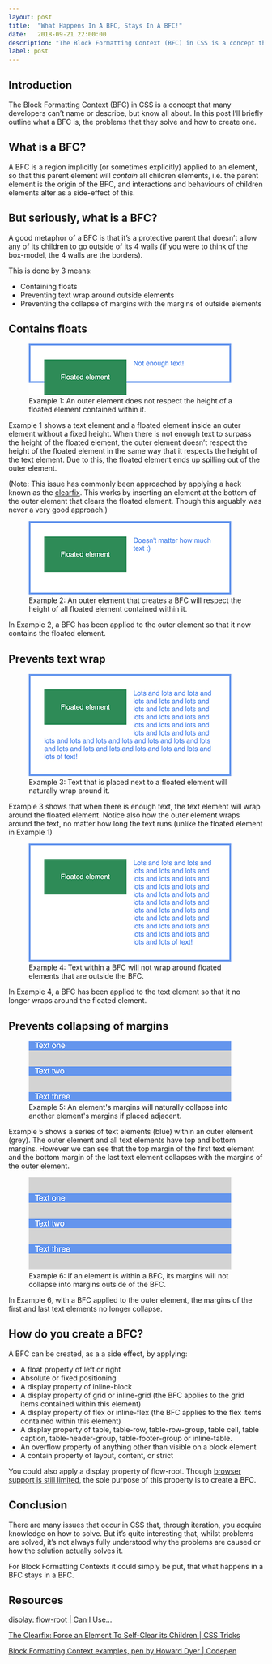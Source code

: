 ```yaml
---
layout: post
title:  "What Happens In A BFC, Stays In A BFC!"
date:   2018-09-21 22:00:00
description: "The Block Formatting Context (BFC) in CSS is a concept that many developers can’t name or describe, but know all about."
label: post
---
```


## Introduction

The Block Formatting Context (BFC) in CSS is a concept that many developers can’t name or describe, but know all about. In this post I’ll briefly outline what a BFC is, the problems that they solve and how to create one.

## What is a BFC?

A BFC is a region implicitly (or sometimes explicitly) applied to an element, so that this parent element will *contain* all children elements, i.e. the parent element is the origin of the BFC, and interactions and behaviours of children elements alter as a side-effect of this.

## But seriously, what is a BFC?

A good metaphor of a BFC is that it’s a protective parent that doesn’t allow any of its children to go outside of its 4 walls (if you were to think of the box-model, the 4 walls are the borders).

This is done by 3 means:

* Containing floats
* Preventing text wrap around outside elements
* Preventing the collapse of margins with the margins of outside elements

## Contains floats

<figure>
    <img src="/static/images/posts/2018-09-21-bfc-1.png" alt="An outer element does not respect the height of a floated element contained within it" class="c-post__image">
    <figcaption>Example 1: An outer element does not respect the height of a floated element contained within it.</figcaption>
</figure>

Example 1 shows a text element and a floated element inside an outer element without a fixed height. When there is not enough text to surpass the height of the floated element, the outer element doesn’t respect the height of the floated element in the same way that it respects the height of the text element. Due to this, the floated element ends up spilling out of the outer element.

(Note: This issue has commonly been approached by applying a hack known as the <a href="https://css-tricks.com/snippets/css/clear-fix/" target="_blank">clearfix</a>. This works by inserting an element at the bottom of the outer element that clears the floated element. Though this arguably was never a very good approach.)

<figure>
    <img src="/static/images/posts/2018-09-21-bfc-2.png" alt="An outer element that creates a BFC will respect the height of all floated element contained within it" class="c-post__image">
    <figcaption>Example 2: An outer element that creates a BFC will respect the height of all floated element contained within it.</figcaption>
</figure>

In Example 2, a BFC has been applied to the outer element so that it now contains the floated element.

## Prevents text wrap

<figure>
    <img src="/static/images/posts/2018-09-21-bfc-3.png" alt="Text that is placed next to a floated element will naturally wrap around it" class="c-post__image">
    <figcaption>Example 3: Text that is placed next to a floated element will naturally wrap around it.</figcaption>
</figure>

Example 3 shows that when there is enough text, the text element will wrap around the floated element. Notice also how the outer element wraps around the text, no matter how long the text runs (unlike the floated element in Example 1)

<figure>
    <img src="/static/images/posts/2018-09-21-bfc-4.png" alt="Text within a BFC will not wrap around floated elements that are outside the BFC" class="c-post__image">
    <figcaption>Example 4: Text within a BFC will not wrap around floated elements that are outside the BFC.</figcaption>
</figure>

In Example 4, a BFC has been applied to the text element so that it no longer wraps around the floated element.

## Prevents collapsing of margins

<figure>
    <img src="/static/images/posts/2018-09-21-bfc-5.png" alt="An element's margins will naturally collapse into another element's margins if placed adjacent" class="c-post__image">
    <figcaption>Example 5: An element's margins will naturally collapse into another element's margins if placed adjacent.</figcaption>
</figure>

Example 5 shows a series of text elements (blue) within an outer element (grey). The outer element and all text elements have top and bottom margins. However we can see that the top margin of the first text element and the bottom margin of the last text element collapses with the margins of the outer element.

<figure>
    <img src="/static/images/posts/2018-09-21-bfc-6.png" alt="If an element is within a BFC, its margins will not collapse into margins outside of the BFC" class="c-post__image">
    <figcaption>Example 6: If an element is within a BFC, its margins will not collapse into margins outside of the BFC.</figcaption>
</figure>

In Example 6, with a BFC applied to the outer element, the margins of the first and last text elements no longer collapse.

## How do you create a BFC?

A BFC can be created, as a a side effect, by applying:

* A float property of left or right
* Absolute or fixed positioning
* A display property of inline-block
* A display property of grid or inline-grid (the BFC applies to the grid items contained within this element)
* A display property of flex or inline-flex (the BFC applies to the flex items contained within this element)
* A display property of table, table-row, table-row-group, table cell, table caption, table-header-group, table-footer-group or inline-table.
* An overflow property of anything other than visible on a block element
* A contain property of layout, content, or strict

You could also apply a display property of flow-root. Though <a href="https://caniuse.com/#search=flow-root" target="_blank">browser support is still limited</a>, the sole purpose of this property is to create a BFC.

## Conclusion

There are many issues that occur in CSS that, through iteration, you acquire knowledge on how to solve. But it’s quite interesting that, whilst problems are solved, it’s not always fully understood why the problems are caused or how the solution actually solves it.

For Block Formatting Contexts it could simply be put, that what happens in a BFC stays in a BFC.

## Resources

<a href="https://caniuse.com/#search=flow-root" target="_blank">display: flow-root | Can I Use...</a>

<a href="https://css-tricks.com/snippets/css/clear-fix/" target="_blank">The Clearfix: Force an Element To Self-Clear its Children | CSS Tricks</a>

<a href="https://codepen.io/howarddyer/full/NLmqMb" target="_blank">Block Formatting Context examples, pen by Howard Dyer | Codepen</a>
